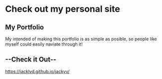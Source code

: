 # Check out my personal site

## My Portfolio
My intended of making this portfolio is as simple as posible, so people like myself could easily naviate through it!

## --Check it Out--
https://jacklvd.github.io/jackyv/

